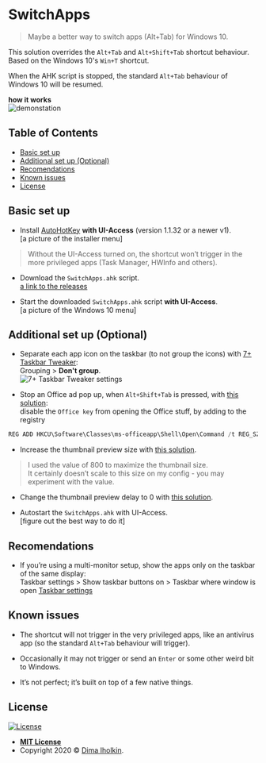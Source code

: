 # SwitchApps

> Maybe a better way to switch apps (Alt+Tab) for Windows 10.

This solution overrides the `Alt+Tab` and `Alt+Shift+Tab` shortcut behaviour.
Based on the Windows 10's `Win+T` shortcut.

When the AHK script is stopped, the standard `Alt+Tab` behaviour of Windows 10 will be resumed.

**how it works**  
![demonstation](../assets/readme/demo.gif)

## Table of Contents

* [Basic set up](#basic-set-up)
* [Additional set up (Optional)](#additional-set-up-optional)
* [Recomendations](#recomendations)
* [Known issues](#known-issues)
* [License](#license)

## Basic set up

* Install [AutoHotKey](https://www.autohotkey.com) **with UI-Access** (version 1.1.32 or a newer v1).  
[a picture of the installer menu]  

> Without the UI-Access turned on, the shortcut won’t trigger in the more privileged apps (Task Manager, HWInfo and others).

* Download the `SwitchApps.ahk` script.  
[a link to the releases](/release/latest)

* Start the downloaded `SwitchApps.ahk` script **with UI-Access**.  
[a picture of the Windows 10 menu]

## Additional set up (Optional)

* Separate each app icon on the taskbar (to not group the icons) with [7+ Taskbar Tweaker](https://rammichael.com/7-taskbar-tweaker):  
Grouping > **Don't group**.  
![7+ Taskbar Tweaker settings](../assets/readme/7-Taskbar-Tweaker.png)

* Stop an Office ad pop up, when `Alt+Shift+Tab` is pressed, with [this solution](https://www.howtogeek.com/445318/how-to-remap-the-office-key-on-your-keyboard/):  
disable the `Office key` from opening the Office stuff, by adding to the registry

```powershell
REG ADD HKCU\Software\Classes\ms-officeapp\Shell\Open\Command /t REG_SZ /d rundll32
```

* Increase the thumbnail preview size with [this solution](https://winaero.com/blog/change-taskbar-thumbnail-size-windows-10/).  

> I used the value of 800 to maximize the thumbnail size.  
> It certainly doesn’t scale to this size on my config - you may experiment with the value.

* Change the thumbnail preview delay to 0 with [this solution](https://www.tenforums.com/tutorials/21005-change-delay-time-show-taskbar-thumbnails-windows-10-a.html).

* Autostart the `SwitchApps.ahk` with UI-Access.  
[figure out the best way to do it]

## Recomendations

* If you’re using a multi-monitor setup, show the apps only on the taskbar of the same display:  
Taskbar settings > Show taskbar buttons on > Taskbar where window is open
[Taskbar settings](../assets/readme/Taskbar-settings.png)

## Known issues

* The shortcut will not trigger in the very privileged apps, like an antivirus app (so the standard `Alt+Tab` behaviour will trigger).

* Occasionally it may not trigger or send an `Enter` or some other weird bit to Windows.

* It’s not perfect; it’s built on top of a few native things.

## License

[![License](http://img.shields.io/:license-mit-blue.svg?style=flat-square)](http://badges.mit-license.org)

* **[MIT License](http://opensource.org/licenses/mit-license.php)**
* Copyright 2020 © <a href="https://github.com/dima-iholkin" target="_blank">Dima Iholkin</a>.
